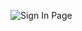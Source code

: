 ![Sign In Page]([https://github.com/[username]/[reponame]/blob/[branch]/image.jpg?raw=true](https://github.com/TaimoorAleem/AICricketCoach_CapstoneProject/blob/b16bfa2090cba017d1b94fbd0912725324acfe4f/artifacts/Final%20User%20Interface/Sign%20In%20Page.jpg))
